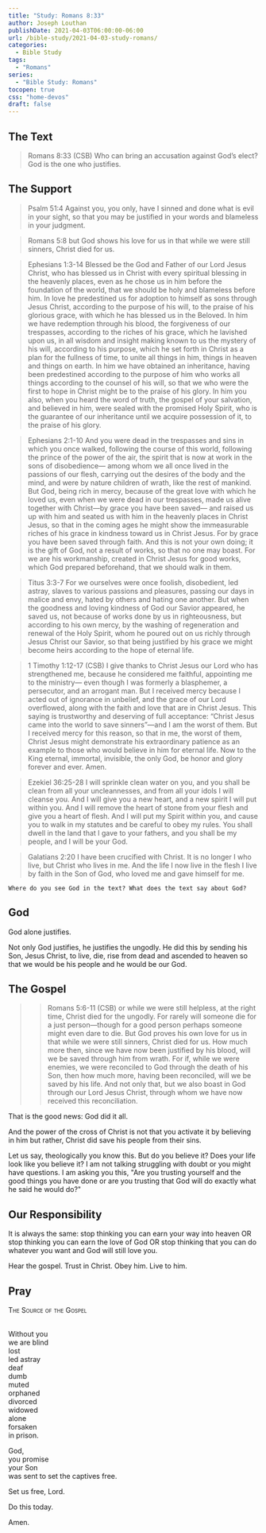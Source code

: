 ```yaml
---
title: "Study: Romans 8:33"
author: Joseph Louthan
publishDate: 2021-04-03T06:00:00-06:00
url: /bible-study/2021-04-03-study-romans/
categories:
  - Bible Study
tags:
  - "Romans"
series:
  - "Bible Study: Romans"
tocopen: true
css: "home-devos"
draft: false
---
```

## The Text

>Romans 8:33 (CSB) Who can bring an accusation against God’s elect? God is the one who justifies.

<div style="page-break-after: always;"></div>

## The Support

>Psalm 51:4 Against you, you only, have I sinned and done what is evil in your sight, so that you may be justified in your words and blameless in your judgment.

>Romans 5:8 but God shows his love for us in that while we were still sinners, Christ died for us.

>Ephesians 1:3-14 Blessed be the God and Father of our Lord Jesus Christ, who has blessed us in Christ with every spiritual blessing in the heavenly places, even as he chose us in him before the foundation of the world, that we should be holy and blameless before him. In love he predestined us for adoption to himself as sons through Jesus Christ, according to the purpose of his will, to the praise of his glorious grace, with which he has blessed us in the Beloved. In him we have redemption through his blood, the forgiveness of our trespasses, according to the riches of his grace, which he lavished upon us, in all wisdom and insight making known to us the mystery of his will, according to his purpose, which he set forth in Christ as a plan for the fullness of time, to unite all things in him, things in heaven and things on earth. In him we have obtained an inheritance, having been predestined according to the purpose of him who works all things according to the counsel of his will, so that we who were the first to hope in Christ might be to the praise of his glory. In him you also, when you heard the word of truth, the gospel of your salvation, and believed in him, were sealed with the promised Holy Spirit, who is the guarantee of our inheritance until we acquire possession of it, to the praise of his glory.

>Ephesians 2:1-10 And you were dead in the trespasses and sins in which you once walked, following the course of this world, following the prince of the power of the air, the spirit that is now at work in the sons of disobedience— among whom we all once lived in the passions of our flesh, carrying out the desires of the body and the mind, and were by nature children of wrath, like the rest of mankind. But God, being rich in mercy, because of the great love with which he loved us, even when we were dead in our trespasses, made us alive together with Christ—by grace you have been saved— and raised us up with him and seated us with him in the heavenly places in Christ Jesus, so that in the coming ages he might show the immeasurable riches of his grace in kindness toward us in Christ Jesus. For by grace you have been saved through faith. And this is not your own doing; it is the gift of God, not a result of works, so that no one may boast. For we are his workmanship, created in Christ Jesus for good works, which God prepared beforehand, that we should walk in them.

>Titus 3:3-7 For we ourselves were once foolish, disobedient, led astray, slaves to various passions and pleasures, passing our days in malice and envy, hated by others and hating one another. But when the goodness and loving kindness of God our Savior appeared, he saved us, not because of works done by us in righteousness, but according to his own mercy, by the washing of regeneration and renewal of the Holy Spirit, whom he poured out on us richly through Jesus Christ our Savior, so that being justified by his grace we might become heirs according to the hope of eternal life.

>1 Timothy 1:12-17 (CSB) I give thanks to Christ Jesus our Lord who has strengthened me, because he considered me faithful, appointing me to the ministry— even though I was formerly a blasphemer, a persecutor, and an arrogant man. But I received mercy because I acted out of ignorance in unbelief, and the grace of our Lord overflowed, along with the faith and love that are in Christ Jesus. This saying is trustworthy and deserving of full acceptance: “Christ Jesus came into the world to save sinners”—and I am the worst of them. But I received mercy for this reason, so that in me, the worst of them, Christ Jesus might demonstrate his extraordinary patience as an example to those who would believe in him for eternal life. Now to the King eternal, immortal, invisible, the only God, be honor and glory forever and ever. Amen.

>Ezekiel 36:25-28 I will sprinkle clean water on you, and you shall be clean from all your uncleannesses, and from all your idols I will cleanse you. And I will give you a new heart, and a new spirit I will put within you. And I will remove the heart of stone from your flesh and give you a heart of flesh. And I will put my Spirit within you, and cause you to walk in my statutes and be careful to obey my rules. You shall dwell in the land that I gave to your fathers, and you shall be my people, and I will be your God.

>Galatians 2:20 I have been crucified with Christ. It is no longer I who live, but Christ who lives in me. And the life I now live in the flesh I live by faith in the Son of God, who loved me and gave himself for me.

<div style="page-break-after: always;"></div>

`Where do you see God in the text? What does the text say about God?`

## God

God alone justifies.

Not only God justifies, he justifies the ungodly. He did this by sending his Son, Jesus Christ, to live, die, rise from dead and ascended to heaven so that we would be his people and he would be our God.

<div style="page-break-after: always;"></div>

## The Gospel

>>Romans 5:6-11 (CSB) or while we were still helpless, at the right time, Christ died for the ungodly. For rarely will someone die for a just person—though for a good person perhaps someone might even dare to die. But God proves his own love for us in that while we were still sinners, Christ died for us. How much more then, since we have now been justified by his blood, will we be saved through him from wrath. For if, while we were enemies, we were reconciled to God through the death of his Son, then how much more, having been reconciled, will we be saved by his life. And not only that, but we also boast in God through our Lord Jesus Christ, through whom we have now received this reconciliation.

That is the good news: God did it all.

And the power of the cross of Christ is not that you activate it by believing in him but rather, Christ did save his people from their sins.

Let us say, theologically you know this. But do you believe it? Does your life look like you believe it? I am not talking struggling with doubt or you might have questions. I am asking you this, "Are you trusting yourself and the good things you have done or are you trusting that God will do exactly what he said he would do?"

<div style="page-break-after: always;"></div>

## Our Responsibility

It is always the same: stop thinking you can earn your way into heaven OR stop thinking you can earn the love of God OR stop thinking that you can do whatever you want and God will still love you.

Hear the gospel. Trust in Christ. Obey him. Live to him.

## Pray

<div style="font-variant: small-caps;">
The Source of the Gospel
</div>
&nbsp;

Without you  
  we are blind  
  lost  
  led astray  
  deaf  
  dumb  
  muted  
  orphaned  
  divorced  
  widowed  
  alone  
  forsaken  
  in prison.

God,  
  you promise  
  your Son  
  was sent to set the captives free.

Set us free, Lord.

Do this today.

Amen.
